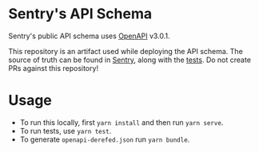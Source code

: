 # Sentry's API Schema

Sentry's public API schema uses [OpenAPI](https://swagger.io/specification/) v3.0.1.

This repository is an artifact used while deploying the API schema. The source of truth can be found in [Sentry](https://github.com/getsentry/sentry/tree/master/api-docs), along with the [tests](https://github.com/getsentry/sentry/tree/master/tests/apidocs). Do not create PRs against this repository!

# Usage

- To run this locally, first `yarn install` and then run `yarn serve`.
- To run tests, use `yarn test`.
- To generate `openapi-derefed.json` run `yarn bundle`.
